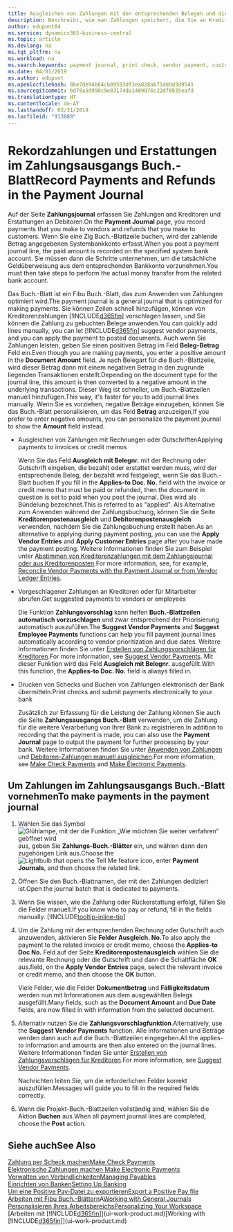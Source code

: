 ```yaml
---
title: Ausgleichen von Zahlungen mit den entsprechenden Belegen und diese buchen| Microsoft Docs
description: Beschreibt, wie man Zahlungen speichert, die Sie an Kreditoren und Erstattungen leisten, die Sie den Debitoren erstellen.
author: edupont04
ms.service: dynamics365-business-central
ms.topic: article
ms.devlang: na
ms.tgt_pltfrm: na
ms.workload: na
ms.search.keywords: payment journal, print check, vendor payment, customer refund, creditor, debt, balance due, AP
ms.date: 04/01/2019
ms.author: edupont
ms.openlocfilehash: 8be7de94b64cb89593df3ea028ab71dddd3d9541
ms.sourcegitcommit: bd78a5d990c9e83174da1409076c22df8b35eafd
ms.translationtype: HT
ms.contentlocale: de-AT
ms.lasthandoff: 03/31/2019
ms.locfileid: "913089"
---
```

# <a name="record-payments-and-refunds-in-the-payment-journal"></a><span data-ttu-id="e2d7f-103">Rekordzahlungen und Erstattungen im Zahlungsausgangs Buch.-Blatt</span><span class="sxs-lookup"><span data-stu-id="e2d7f-103">Record Payments and Refunds in the Payment Journal</span></span>

<span data-ttu-id="e2d7f-104">Auf der Seite **Zahlungsjournal** erfassen Sie Zahlungen and Kreditoren und Erstattungen an Debitoren.</span><span class="sxs-lookup"><span data-stu-id="e2d7f-104">On the **Payment Journal** page, you record payments that you make to vendors and refunds that you make to customers.</span></span> <span data-ttu-id="e2d7f-105">Wenn Sie eine Zlg Buch.-Blattzeile buchen, wird der zahlende Betrag angegebenen Systembankkonto erfasst.</span><span class="sxs-lookup"><span data-stu-id="e2d7f-105">When you post a payment journal line, the paid amount is recorded on the specified system bank account.</span></span> <span data-ttu-id="e2d7f-106">Sie müssen dann die Schritte unternehmen, um die tatsächliche Geldüberweisung aus dem entsprechenden Bankkonto vorzunehmen.</span><span class="sxs-lookup"><span data-stu-id="e2d7f-106">You must then take steps to perform the actual money transfer from the related bank account.</span></span>  

<span data-ttu-id="e2d7f-107">Das Buch.-Blatt ist ein Fibu Buch.-Blatt, das zum Anwenden von Zahlungen optimiert wird.</span><span class="sxs-lookup"><span data-stu-id="e2d7f-107">The payment journal is a general journal that is optimized for making payments.</span></span> <span data-ttu-id="e2d7f-108">Sie können Zeilen schnell hinzufügen, können von Kreditorenzahlungen [!INCLUDE[d365fin](includes/d365fin_md.md)] vorschlagen lassen, und Sie können die Zahlung zu gebuchten Belege anwenden.</span><span class="sxs-lookup"><span data-stu-id="e2d7f-108">You can quickly add lines manually, you can let [!INCLUDE[d365fin](includes/d365fin_md.md)] suggest vendor payments, and you can apply the payment to posted documents.</span></span> <span data-ttu-id="e2d7f-109">Auch wenn Sie Zahlungen leisten, geben Sie einen positiven Betrag im Feld **Beleg-Betrag** Feld ein.</span><span class="sxs-lookup"><span data-stu-id="e2d7f-109">Even though you are making payments, you enter a positive amount in the **Document Amount** field.</span></span> <span data-ttu-id="e2d7f-110">Je nach Belegart für die Buch.-Blattzeile, wird dieser Betrag dann mit einem negativen Betrag in den zugrunde liegenden Transaktionen erstellt.</span><span class="sxs-lookup"><span data-stu-id="e2d7f-110">Depending on the document type for the journal line, this amount is then converted to a negative amount in the underlying transactions.</span></span> <span data-ttu-id="e2d7f-111">Dieser Weg ist schneller, um Buch.-Blattzeilen manuell hinzufügen.</span><span class="sxs-lookup"><span data-stu-id="e2d7f-111">This way, it's faster for you to add journal lines manually.</span></span> <span data-ttu-id="e2d7f-112">Wenn Sie es vorziehen, negative Beträge einzugeben, können Sie das Buch.-Blatt personalisieren, um das Feld **Betrag** anzuzeigen,</span><span class="sxs-lookup"><span data-stu-id="e2d7f-112">If you prefer to enter negative amounts, you can personalize the payment journal to show the **Amount** field instead.</span></span>  

- <span data-ttu-id="e2d7f-113">Ausgleichen von Zahlungen mit Rechnungen oder Gutschriften</span><span class="sxs-lookup"><span data-stu-id="e2d7f-113">Applying payments to invoices or credit memos</span></span>

    <span data-ttu-id="e2d7f-114">Wenn Sie das Feld **Ausgleich mit Belegnr.** mit der Rechnung oder Gutschrift eingeben, die bezahlt oder erstattet werden muss, wird der entsprechende Beleg, der bezahlt wird festgelegt, wenn Sie das Buch.-Blatt buchen.</span><span class="sxs-lookup"><span data-stu-id="e2d7f-114">If you fill in the **Applies-to Doc. No.** field with the invoice or credit memo that must be paid or refunded, then the document in question is set to paid when you post the journal.</span></span> <span data-ttu-id="e2d7f-115">Dies wird als Bündelung bezeichnet.</span><span class="sxs-lookup"><span data-stu-id="e2d7f-115">This is referred to as "applied".</span></span> <span data-ttu-id="e2d7f-116">Als Alternative zum Anwenden während der Zahlungsbuchung, können Sie die Seite **Kreditorenpostenausgleich** und **Debitorenpostenausgleich** verwenden, nachdem Sie die Zahlungsbuchung erstellt haben.</span><span class="sxs-lookup"><span data-stu-id="e2d7f-116">As an alternative to applying during payment posting, you can use the **Apply Vendor Entries** and **Apply Customer Entries** page after you have made the payment posting.</span></span> <span data-ttu-id="e2d7f-117">Weitere Informationen finden Sie zum Beispiel unter [Abstimmen von Kreditorenzahlungen mit dem Zahlungsjournal oder aus Kreditorenposten](payables-how-apply-purchase-transactions-manually.md).</span><span class="sxs-lookup"><span data-stu-id="e2d7f-117">For more information, see, for example, [Reconcile Vendor Payments with the Payment Journal or from Vendor Ledger Entries](payables-how-apply-purchase-transactions-manually.md).</span></span>  

- <span data-ttu-id="e2d7f-118">Vorgeschlagener Zahlungen an Kreditoren oder für Mitarbeiter abrufen.</span><span class="sxs-lookup"><span data-stu-id="e2d7f-118">Get suggested payments to vendors or employees</span></span>

    <span data-ttu-id="e2d7f-119">Die Funktion **Zahlungsvorschlag** kann helfen **Buch.-Blattzeilen automatisch vorzuschlagen** und zwar entsprechend der Priorisierung automatisch auszufüllen.</span><span class="sxs-lookup"><span data-stu-id="e2d7f-119">The **Suggest Vendor Payments** and **Suggest Employee Payments** functions can help you fill payment journal lines automatically according to vendor prioritization and due dates.</span></span> <span data-ttu-id="e2d7f-120">Weitere Informationen finden Sie unter [Erstellen von Zahlungsvorschlägen für Kreditoren](payables-how-suggest-vendor-payments.md).</span><span class="sxs-lookup"><span data-stu-id="e2d7f-120">For more information, see [Suggest Vendor Payments](payables-how-suggest-vendor-payments.md).</span></span> <span data-ttu-id="e2d7f-121">Mit dieser Funktion wird das Feld **Ausgleich mit Belegnr.** ausgefüllt.</span><span class="sxs-lookup"><span data-stu-id="e2d7f-121">With this function, the **Applies-to Doc. No.** field is always filled in.</span></span>  

- <span data-ttu-id="e2d7f-122">Drucken von Schecks und Buchen von Zahlungen elektronisch der Bank übermitteln.</span><span class="sxs-lookup"><span data-stu-id="e2d7f-122">Print checks and submit payments electronically to your bank</span></span>

    <span data-ttu-id="e2d7f-123">Zusätzlich zur Erfassung für die Leistung der Zahlung können Sie auch die Seite **Zahlungsausgangs Buch.-Blatt** verwenden, um die Zahlung für die weitere Verarbeitung von Ihrer Bank zu registrieren.</span><span class="sxs-lookup"><span data-stu-id="e2d7f-123">In addition to recording that the payment is made, you can also use the **Payment Journal** page to output the payment for further processing by your bank.</span></span> <span data-ttu-id="e2d7f-124">Weitere Informationen finden Sie unter [Anwenden von Zahlungen](payables-how-work-checks.md) und [Debitoren-Zahlungen manuell ausgleichen](payables-how-export-payments-bank-file.md).</span><span class="sxs-lookup"><span data-stu-id="e2d7f-124">For more information, see [Make Check Payments](payables-how-work-checks.md) and [Make Electronic Payments](payables-how-export-payments-bank-file.md).</span></span>  

## <a name="to-make-payments-in-the-payment-journal"></a><span data-ttu-id="e2d7f-125">Um Zahlungen im Zahlungsausgangs Buch.-Blatt vornehmen</span><span class="sxs-lookup"><span data-stu-id="e2d7f-125">To make payments in the payment journal</span></span>

1. <span data-ttu-id="e2d7f-126">Wählen Sie das Symbol ![Glühlampe, mit der die Funktion „Wie möchten Sie weiter verfahren“ geöffnet wird](media/ui-search/search_small.png "Wie möchten Sie weiter verfahren?") aus, geben Sie **Zahlungs-Buch.-Blätter** ein, und wählen dann den zugehörigen Link aus.</span><span class="sxs-lookup"><span data-stu-id="e2d7f-126">Choose the ![Lightbulb that opens the Tell Me feature](media/ui-search/search_small.png "Tell me what you want to do") icon, enter **Payment Journals**, and then choose the related link.</span></span>
2. <span data-ttu-id="e2d7f-127">Öffnen Sie den Buch.-Blattnamen, der mit den Zahlungen dediziert ist.</span><span class="sxs-lookup"><span data-stu-id="e2d7f-127">Open the journal batch that is dedicated to payments.</span></span>
3. <span data-ttu-id="e2d7f-128">Wenn Sie wissen, wie die Zahlung oder Rückerstattung erfolgt, füllen Sie die Felder manuell.</span><span class="sxs-lookup"><span data-stu-id="e2d7f-128">If you know who to pay or refund, fill in the fields manually.</span></span> [!INCLUDE[tooltip-inline-tip](includes/tooltip-inline-tip_md.md)]
4. <span data-ttu-id="e2d7f-129">Um die Zahlung mit der entsprechenden Rechnung oder Gutschrift auch anzuwenden, aktivieren Sie **Felder Ausgleich. No.**</span><span class="sxs-lookup"><span data-stu-id="e2d7f-129">To also apply the payment to the related invoice or credit memo, choose the **Applies-to Doc No.**</span></span> <span data-ttu-id="e2d7f-130">Feld auf der Seite **Kreditorenpostenausgleich** wählen Sie die relevante Rechnung oder die Gutschrift und dann die Schaltfläche **OK** aus.</span><span class="sxs-lookup"><span data-stu-id="e2d7f-130">field, on the **Apply Vendor Entries** page, select the relevant invoice or credit memo, and then choose the **OK** button.</span></span>

    <span data-ttu-id="e2d7f-131">Viele Felder, wie die Felder **Dokumentbetrag** und **Fälligkeitsdatum** werden nun mit Informationen aus dem ausgewählten Belegs ausgefüllt.</span><span class="sxs-lookup"><span data-stu-id="e2d7f-131">Many fields, such as the **Document Amount** and **Due Date** fields, are now filled in with information from the selected document.</span></span>
5. <span data-ttu-id="e2d7f-132">Alternativ nutzen Sie die **Zahlungsvorschlagfunktion**.</span><span class="sxs-lookup"><span data-stu-id="e2d7f-132">Alternatively, use the **Suggest Vendor Payments** function.</span></span> <span data-ttu-id="e2d7f-133">Alle Informationen und Beträge werden dann auch auf die Buch.-Blattzeilen eingegeben.</span><span class="sxs-lookup"><span data-stu-id="e2d7f-133">All the applies-to information and amounts are then also entered on the journal lines.</span></span> <span data-ttu-id="e2d7f-134">Weitere Informationen finden Sie unter [Erstellen von Zahlungsvorschlägen für Kreditoren](payables-how-suggest-vendor-payments.md).</span><span class="sxs-lookup"><span data-stu-id="e2d7f-134">For more information, see [Suggest Vendor Payments](payables-how-suggest-vendor-payments.md).</span></span>

    <span data-ttu-id="e2d7f-135">Nachrichten leiten Sie, um die erforderlichen Felder korrekt auszufüllen.</span><span class="sxs-lookup"><span data-stu-id="e2d7f-135">Messages will guide you to fill in the required fields correctly.</span></span>
6.  <span data-ttu-id="e2d7f-136">Wenn die Projekt-Buch.-Blattzeilen vollständig sind, wählen Sie die Aktion **Buchen** aus.</span><span class="sxs-lookup"><span data-stu-id="e2d7f-136">When all payment journal lines are completed, choose the **Post** action.</span></span>

## <a name="see-also"></a><span data-ttu-id="e2d7f-137">Siehe auch</span><span class="sxs-lookup"><span data-stu-id="e2d7f-137">See Also</span></span>
[<span data-ttu-id="e2d7f-138">Zahlung per Scheck machen</span><span class="sxs-lookup"><span data-stu-id="e2d7f-138">Make Check Payments</span></span>](payables-how-work-checks.md)  
[<span data-ttu-id="e2d7f-139">Elektronische Zahlungen machen </span><span class="sxs-lookup"><span data-stu-id="e2d7f-139">Make Electronic Payments</span></span>](payables-how-export-payments-bank-file.md)  
[<span data-ttu-id="e2d7f-140">Verwalten von Verbindlichkeiten</span><span class="sxs-lookup"><span data-stu-id="e2d7f-140">Managing Payables</span></span>](payables-manage-payables.md)  
[<span data-ttu-id="e2d7f-141">Einrichten von Banken</span><span class="sxs-lookup"><span data-stu-id="e2d7f-141">Setting Up Banking</span></span>](bank-setup-banking.md)  
[<span data-ttu-id="e2d7f-142">Um eine Positive Pay-Datei zu exportieren</span><span class="sxs-lookup"><span data-stu-id="e2d7f-142">Export a Positive Pay file</span></span>](finance-how-positive-pay.md)  
<span data-ttu-id="e2d7f-143">[Arbeiten mit Fibu Buch.-Blättern](ui-work-general-journals.md)A</span><span class="sxs-lookup"><span data-stu-id="e2d7f-143">[Working with General Journals](ui-work-general-journals.md)</span></span>  
[<span data-ttu-id="e2d7f-144">Personalisieren Ihres Arbeitsbereichs</span><span class="sxs-lookup"><span data-stu-id="e2d7f-144">Personalizing Your Workspace</span></span>](ui-personalization-user.md)  
<span data-ttu-id="e2d7f-145">[Arbeiten mit [!INCLUDE[d365fin](includes/d365fin_md.md)]](ui-work-product.md)</span><span class="sxs-lookup"><span data-stu-id="e2d7f-145">[Working with [!INCLUDE[d365fin](includes/d365fin_md.md)]](ui-work-product.md)</span></span>  
